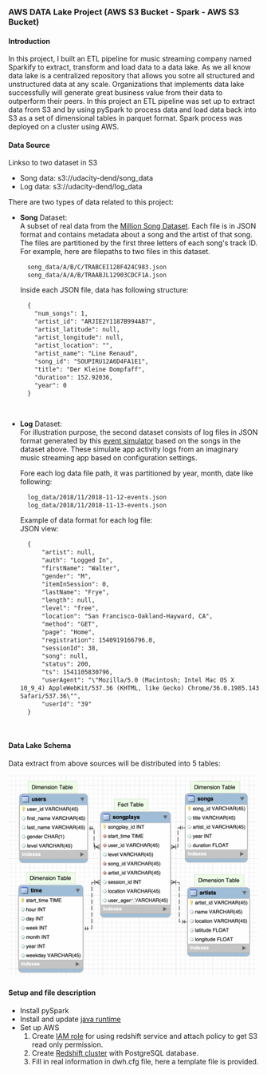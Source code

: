 ### AWS DATA Lake Project (AWS S3 Bucket - Spark - AWS S3 Bucket)

#### Introduction

In this project, I built an ETL pipeline for music streaming company named Sparkify to extract, transform and load data to a data lake. As we all know data lake is a centralized repository that allows you sotre all structured and unstructured data at any scale. Organizations that implements data lake successfully will generate great business value from their data to outperform their peers. In this project an ETL pipeline was set up to extract data from S3 and by using pySpark to process data and load data back into S3 as a set of dimensional tables in parquet format. Spark process was deployed on a cluster using AWS.

#### Data Source

Linkso to two dataset in S3

* Song data: s3://udacity-dend/song_data
* Log data: s3://udacity-dend/log_data

There are two types of data related to this project: 

* **Song** Dataset: <br>
    A subset of real data from the [Million Song Dataset](http://millionsongdataset.com/). Each file is in JSON format and contains metadata about a song and the artist of that song. The files are partitioned by the first three letters of each song's track ID. For example, here are filepaths to two files in this dataset.

        song_data/A/B/C/TRABCEI128F424C983.json
        song_data/A/A/B/TRAABJL12903CDCF1A.json

    Inside each JSON file, data has following structure: 
        
        {
          "num_songs": 1,
          "artist_id": "ARJIE2Y1187B994AB7",
          "artist_latitude": null,
          "artist_longitude": null,
          "artist_location": "",
          "artist_name": "Line Renaud",
          "song_id": "SOUPIRU12A6D4FA1E1",
          "title": "Der Kleine Dompfaff",
          "duration": 152.92036,
          "year": 0
        }
<br>

* **Log** Dataset: <br>
    For illustration purpose, the second dataset consists of log files in JSON format generated by this [event simulator](https://github.com/Interana/eventsim) based on the songs in the dataset above. These simulate app activity logs from an imaginary music streaming app based on configuration settings.

    Fore each log data file path, it was partitioned by year, month, date like following:

        log_data/2018/11/2018-11-12-events.json
        log_data/2018/11/2018-11-13-events.json

    Example of data format for each log file:<br>
    JSON view:
    
        {
            "artist": null,
            "auth": "Logged In",
            "firstName": "Walter",
            "gender": "M",
            "itemInSession": 0,
            "lastName": "Frye",
            "length": null,
            "level": "free",
            "location": "San Francisco-Oakland-Hayward, CA",
            "method": "GET",
            "page": "Home",
            "registration": 1540919166796.0,
            "sessionId": 38,
            "song": null,
            "status": 200,
            "ts": 1541105830796,
            "userAgent": "\"Mozilla/5.0 (Macintosh; Intel Mac OS X 10_9_4) AppleWebKit/537.36 (KHTML, like Gecko) Chrome/36.0.1985.143 Safari/537.36\"",
            "userId": "39"
        }
   <br>   

#### Data Lake Schema 

Data extract from above sources will be distributed into 5 tables:

 <img src="./image/data_lake_table.png" width="500">

#### Setup and file description
* Install pySpark
* Install and update [java runtime](http://www.java.com) 
* Set up AWS 
    1. Create [IAM role](https://console.aws.amazon.com/iam/home#/roles) for using redshift service and attach policy to get S3 read only permission. 
    1. Create [Redshift cluster](https://console.aws.amazon.com/redshift/) with PostgreSQL database.
    1. Fill in real information in dwh.cfg file, here a template file is provided.


